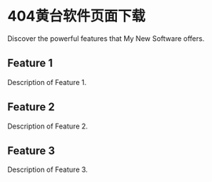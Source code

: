 # 404黄台软件页面下载

Discover the powerful features that My New Software offers.

## Feature 1

Description of Feature 1.

## Feature 2

Description of Feature 2.

## Feature 3

Description of Feature 3.
